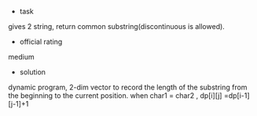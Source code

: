 - task

gives 2 string, return common substring(discontinuous is allowed).

- official rating

medium

- solution

dynamic program, 2-dim vector to record the length of the substring from the beginning to the current position. when char1 = char2 , dp\[i\]\[j\] =dp\[i-1\]\[j-1\]+1

